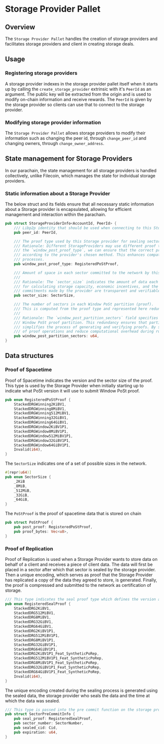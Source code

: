 # Storage Provider Pallet

## Overview

The `Storage Provider Pallet` handles the creation of storage providers and facilitates storage providers and client in creating storage deals.

## Usage

### Registering storage providers

A storage provider indexes in the storage provider pallet itself when it starts up by calling the `create_storage_provider` extrinsic with it's `PeerId` as an argument. The public key will be extracted from the origin and is used to modify on-chain information and receive rewards. The `PeerId` is given by the storage provider so clients can use that to connect to the storage provider.

### Modifying storage provider information

The `Storage Provider Pallet` allows storage providers to modify their information such as changing the peer id, through `change_peer_id` and changing owners, through `change_owner_address`.

## State management for Storage Providers

In our parachain, the state management for all storage providers is handled collectively, unlike Filecoin, which manages the state for individual storage providers.

### Static information about a Storage Provider

The below struct and its fields ensure that all necessary static information about a Storage provider is encapsulated, allowing for efficient management and interaction within the parachain.

```rust
pub struct StorageProviderInfo<AccountId, PeerId> {
    /// Libp2p identity that should be used when connecting to this Storage Provider
    pub peer_id: PeerId,

    /// The proof type used by this Storage provider for sealing sectors.
    /// Rationale: Different StorageProviders may use different proof types for sealing sectors. By storing
    /// the `window_post_proof_type`, we can ensure that the correct proof mechanisms are applied and verified
    /// according to the provider's chosen method. This enhances compatibility and integrity in the proof-of-storage
    /// processes.
    pub window_post_proof_type: RegisteredPoStProof,

    /// Amount of space in each sector committed to the network by this Storage Provider
    /// 
    /// Rationale: The `sector_size` indicates the amount of data each sector can hold. This information is crucial
    /// for calculating storage capacity, economic incentives, and the validation process. It ensures that the storage
    /// commitments made by the provider are transparent and verifiable.
    pub sector_size: SectorSize,

    /// The number of sectors in each Window PoSt partition (proof).
    /// This is computed from the proof type and represented here redundantly.
    /// 
    /// Rationale: The `window_post_partition_sectors` field specifies the number of sectors included in each
    /// Window PoSt proof partition. This redundancy ensures that partition calculations are consistent and
    /// simplifies the process of generating and verifying proofs. By storing this value, we enhance the efficiency
    /// of proof operations and reduce computational overhead during runtime.
    pub window_post_partition_sectors: u64,
}
```

## Data structures

### Proof of Spacetime

Proof of Spacetime indicates the version and the sector size of the proof. This type is used by the Storage Provider when initially starting up to indicate what PoSt version it will use to submit Window PoSt proof.

```rust
pub enum RegisteredPoStProof {
    StackedDRGWinning2KiBV1,
    StackedDRGWinning8MiBV1,
    StackedDRGWinning512MiBV1,
    StackedDRGWinning32GiBV1,
    StackedDRGWinning64GiBV1,
    StackedDRGWindow2KiBV1P1,
    StackedDRGWindow8MiBV1P1,
    StackedDRGWindow512MiBV1P1,
    StackedDRGWindow32GiBV1P1,
    StackedDRGWindow64GiBV1P1,
    Invalid(i64),
}
```

The `SectorSize` indicates one of a set of possible sizes in the network.

```rust
#[repr(u64)]
pub enum SectorSize {
    _2KiB
    _8MiB,
    _512MiB,
    _32GiB,
    _64GiB,
}
```

The `PoStProof` is the proof of spacetime data that is stored on chain

```rust
pub struct PoStProof {
    pub post_proof: RegisteredPoStProof,
    pub proof_bytes: Vec<u8>,
}
```

### Proof of Replication

Proof of Replication is used when a Storage Provider wants to store data on behalf of a client and receives a piece of client data. The data will first be placed in a sector after which that sector is sealed by the storage provider. Then a unique encoding, which serves as proof that the Storage Provider has replicated a copy of the data they agreed to store, is generated. Finally, the proof is compressed and submitted to the network as certification of storage.

```rust
/// This type indicates the seal proof type which defines the version and the sector size
pub enum RegisteredSealProof {
    StackedDRG2KiBV1,
    StackedDRG512MiBV1,
    StackedDRG8MiBV1,
    StackedDRG32GiBV1,
    StackedDRG64GiBV1,
    StackedDRG2KiBV1P1,
    StackedDRG512MiBV1P1,
    StackedDRG8MiBV1P1,
    StackedDRG32GiBV1P1,
    StackedDRG64GiBV1P1,
    StackedDRG2KiBV1P1_Feat_SyntheticPoRep,
    StackedDRG512MiBV1P1_Feat_SyntheticPoRep,
    StackedDRG8MiBV1P1_Feat_SyntheticPoRep,
    StackedDRG32GiBV1P1_Feat_SyntheticPoRep,
    StackedDRG64GiBV1P1_Feat_SyntheticPoRep,
    Invalid(i64),
}
```

The unique encoding created during the sealing process is generated using the sealed data, the storage provider who seals the data and the time at which the data was sealed.

```rust
/// This type is passed into the pre commit function on the storage provider pallet
pub struct SectorPreCommitInfo {
    pub seal_proof: RegisteredSealProof,
    pub sector_number: SectorNumber,
    pub sealed_cid: Cid,
    pub expiration: u64,
}
```